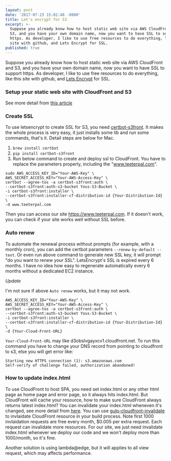 ```yaml
---
layout: post
date: '2017-07-23 15:02:48 -0800'
title: Let's encrypt for S3
excerpt: >-
  Suppose you already know how to host static web site via AWS CloudFront and
  S3, and you have your own domain name, now you want to have SSL to support
  https. As developer, I like to use free resources to do everything, like this
  site with github, and Lets Encrypt for SSL.
published: true
---
```


Suppose you already know how to host static web site via AWS CloudFront and S3, and you have your own domain name, now you want to have SSL to support https. As developer, I like to use free resources to do everything, like this site with github, and [Lets Encrypt](https://letsencrypt.org/) for SSL.

### Setup your static web site with CloudFront and S3
See more detail from [this article](http://flyingsky.github.io/2016/03/21/host-angularjs-with-s3-and-cloudfront/)

### Create SSL
To use letsencrypt to create SSL for S3, you need [certbot-s3front](https://github.com/dlapiduz/certbot-s3front). It makes the whole process is very easy, it just installs some lib and run some commands, that's it. Detail steps are below for Mac.

1. `brew install certbot`
2. `pip install certbot-s3front`
3. Run below command to create and deploy ssl to CloudFront. You have to replace the parameters properly, including the "www.teeterpal.com".

```
sudo AWS_ACCESS_KEY_ID="Your-AWS-Key" \
AWS_SECRET_ACCESS_KEY="Your-AWS-Access-Key" \
certbot --agree-tos -a certbot-s3front:auth \
--certbot-s3front:auth-s3-bucket Yous-S3-Bucket \
-i certbot-s3front:installer \
--certbot-s3front:installer-cf-distribution-id {Your-Distribution-Id} \
-d www.teeterpal.com
```

Then you can access our site https://www.teeterpal.com. If it doesn't work, you can check if your site works well without SSL before.

### Auto renew
To automate the renewal process without prompts (for example, with a monthly cron), you can add the certbot parameters `--renew-by-default --text`. Or even run above command to generate new SSL key, it will prompt "do you want to renew your SSL". LetsEncrypt's SSL is expired every 6 months. I have no idea how easy to regenerate automatically every 6 months without a dedicated EC2 instance.

*Update*

I'm not sure if above `Auto renew` works, but it may not work.

```
AWS_ACCESS_KEY_ID="Your-AWS-Key" \
AWS_SECRET_ACCESS_KEY="Your-AWS-Access-Key" \
certbot --agree-tos -a certbot-s3front:auth \
--certbot-s3front:auth-s3-bucket Yous-S3-Bucket \
-i certbot-s3front:installer \
--certbot-s3front:installer-cf-distribution-id {Your-Distribution-Id} \
-d {Your-Cloud-Front-URL}
```

`Your-Cloud-Front-URL` may like d3obslvgayxcv1.cloudfront.net. To run this command you have to change your DNS record from pointing to cloudfront to s3, else you will get error like:

```
Starting new HTTPS connection (1): s3.amazonaws.com
Self-verify of challenge failed, authorization abandoned!
```

### How to update index.html
To use CloudFront to host SPA, you need set index.html or any other html page as home page and error page, so it always hits index.html. But CloudFront will cache your resource, how to make sure CloudFront always returns latest index.html? You can invalidate your index.html wheneven it's changed, see more detail from [here](http://docs.aws.amazon.com/AmazonCloudFront/latest/DeveloperGuide/Invalidation.html). You can use [gulp-cloudfront-invalidate](https://www.npmjs.com/package/gulp-cloudfront-invalidate) to invlaidate CloudFront resource in your build process. Note first 1000 invlaidation requests are free every month, $0.005 per extra request. Each request can invalidate more resources. For our site, we just need invalidate index.html whenever we deploy our code and we won't deploy more than 1000/month, so it's fine.

Another solution is using lambda@edge, but it will applies to all view request, which may affects performance.
